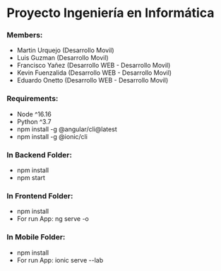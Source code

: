# Proyecto Ingeniería en Informática

### Members:
* Martin Urquejo (Desarrollo Movil)
* Luis Guzman (Desarrollo Movil)
* Francisco Yañez (Desarrollo WEB - Desarrollo Movil)
* Kevin Fuenzalida (Desarrollo WEB - Desarrollo Movil)
* Eduardo Onetto (Desarrollo WEB - Desarrollo Movil)

### Requirements:

* Node ^16.16 
* Python ^3.7
* npm install -g @angular/cli@latest
* npm install -g @ionic/cli

### In Backend Folder:

* npm install
* npm start

### In Frontend Folder:

* npm install
* For run App: ng serve -o

### In Mobile Folder:

* npm install
* For run App: ionic serve --lab
